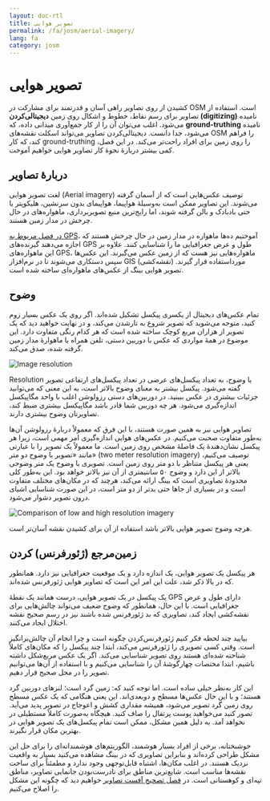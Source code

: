 ```yaml
---
layout: doc-rtl
title: تصویر هوایی
permalink: /fa/josm/aerial-imagery/
lang: fa
category: josm
---
```


تصویر هوایی
================


کشیدن از روی تصاویر راهی آسان و قدرتمند برای مشارکت در OSM است. استفاده از تصاویر برای رسم نقاط، خطوط و اشکال روی زمین **دیجیتالی‌کردن (digitizing)** نامیده می‌شود. اغلب می‌توان آن را از کار جمع‌آوری میدانی داده، که **ground-truthing** نامیده می‌شود، جدا دانست. دیجیتالی‌کردن تصاویر می‌تواند اسکلت نقشه‌های OSM را فراهم کند، که کار ground-truthing را روی زمین برای افراد راحت‌تر می‌کند. در این فصل، کمی بیشتر دربارهٔ نحوهٔ کار تصاویر هوایی خواهیم آموخت.  

دربارهٔ تصاویر
-------------

لغت تصوير هوایی (Aerial imagery) توصیف عکس‌هایی است كه از آسمان گرفته می‌شوند. این تصاویر ممکن است به‌وسیلهٔ هواپیما، هواپیمای بدون سرنشین، هلیکوپتر یا حتی بادبادک و بالن گرفته شوند، اما رایج‌ترین منبع تصویربرداری، ماهواره‌های در حال چرخش در مدار زمین هستند.  

[در فصل مربوط به GPS](/fa/mobile-mapping/using-gps)، آموختیم ده‌ها ماهواره در مدار زمین در حال چرخش هستند که اجازه می‌دهند گیرنده‌های GPS طول و عرض جغرافیایی ما را شناسایی کنند. علاوه بر این ماهواره‌های GPS، ماهواره‌هایی نیز هست که از زمین عکس می‌گیرند. این عکس‌ها سپس دستکاری می‌شوند تا در نرم‌افزار GIS (نقشه‌کشی) مورداستفاده قرار گیرند. تصویر هوایی بینگ از عکس‌های ماهواره‌ای ساخته شده است.  

وضوح
----------

تمام عکس‌های دیجیتال از یکسری پیکسل تشکیل شده‌اند. اگر روی یک عکس بسیار زوم کنید، متوجه می‌شوید که تصویر شروع به تارشدن می‌کند، و در نهایت خواهید دید که یک تصویر از هزاران مربع کوچک ساخته شده است که هر کدام رنگی متفاوت دارد. این موضوع در همهٔ مواردی که عکس با دوربین دستی، تلفن همراه یا ماهوارهٔ مدار زمین گرفته شده، صدق می‌کند.  

![Image resolution][]

Resolution یا وضوح، به تعداد پیکسل‌های عرضی در تعداد پیکسل‌های ارتفاعی تصویر گفته می‌شود. پیکسل بیشتر به معنای وضوح بالاتر است، به این معنی که می‌توانید جزئیات بیشتری در عکس ببینید. در دوربین‌های دستی رزولوشن اغلب با واحد مگاپیکسل اندازه‌گیری می‌شود. هر چه دوربین شما قادر باشد مگاپیکسل بیشتری ضبط کند، تصاویرتان وضوح بیشتری دارند.  

تصاویر هوایی نیز به همین صورت هستند، با این فرق که معمولاً دربارهٔ رزولوشن آن‌ها به‌طور متفاوت صحبت می‌کنیم. در عکس‌های هوایی اندازه‌گیری امر مهمی است، زیرا هر پیکسل نشان‌دهندهٔ یک فاصلهٔ مشخص روی زمین است. ما معمولاً یک تصویر را با عبارتی مانند «تصویر با وضوح دو متر» (two meter resolution imagery) توصیف می‌کنیم، یعنی هر پیکسل متناظر با دو متر روی زمین است. تصویری با وضوح یک متر وضوحی بالاتر از این دارد و وضوح ۵۰ سانتیمتری از آن نیز بالاتر خواهد بود. این به‌طور کلی محدودهٔ تصاویری است که بینگ ارائه می‌کند، هرچند که در مکان‌های مختلف متفاوت است و در بسیاری از جاها حتی بدتر از دو متر است، در این صورت شناسایی اشیای درون تصویر دشوار می‌شود.  

![Comparison of low and high resolution imagery][]

هرچه وضوح تصویر هوایی بالاتر باشد استفاده از آن برای کشیدن نقشه آسان‌تر است.  

 زمین‌مرجع (ژئورفرنس) کردن
---------------

هر پیکسل یک تصویر هوایی، یک اندازه‌ دارد و یک موقعیت جغرافیایی نیز دارد. همانطور که در بالا ذکر شد، علت این امر این است که تصاویر هوایی ژئورفرنس شده‌اند.  

یک پیکسل در یک تصویر هوایی، درست همانند یک نقطهٔ GPS دارای طول و عرض جغرافیایی است. با این حال، همانطور که وضوح ضعیف می‌تواند چالش‌هایی برای نقشه‌کشی ایجاد کند، تصاویری که بد ژئورفرنس شده باشند نیز در رسم صحیح نقشه اختلال ایجاد می‌کنند.  

بیایید چند لحظه فکر کنیم ژئورفرنس‌کردن چگونه است و چرا انجام آن چالش‌برانگیز است. وقتی کسی تصویری را ژئورفرنس می‌کند، ابتدا چند پیکسل را که مکان‌های کاملاً شناحته شده‌ای هستند روی تصویر شناسایی می‌کند. اگر یک عکس مربع‌شکل داشته باشیم، ابتدا مختصات چهارگوشهٔ آن را شناسایی می‌کنیم و با استفاده از آن‌ها می‌توانیم تصویر را در محل صحیح قرار دهیم.  

این کار به‌نظر خیلی ساده است. اما توجه کنید که: زمین گرد است؛ لنزهای دوربین گرد هستند؛ و با این حال عکس‌ها مسطح و دو‌بعدی‌اند. این یعنی هنگامی که یک عکس مسطح روی زمین گرد تصویر می‌شود، همیشه مقداری کشش و اعوجاج در تصویر پدید می‌آید. تصور کنید می‌خواهید پوست پرتقال را صاف کنید. هیچگاه به‌صورت کاملاً مستطیلی در نخواهد آمد. به دلیل همین مشکل، ممکن است تمام پیکسل‌های یک تصویر هوایی در بهترین مکان قرار نگیرند.  

خوشبختانه، برخی از افراد بسیار هوشمند، الگوریتم‌های هوشمندانه‌ای را برای حل این مشکل طراحی کرده‌اند و بنابراین تصاویری که در بینگ مشاهده می‌کنید بسیار به واقعیت نزدیک هستند. در اغلب مکان‌ها، اشتباه قابل‌توجهی وجود ندارد و مطمئناً برای ساخت نقشه‌ها مناسب است. شایع‌ترین مناطق برای نادرست‌بودن جانمایی تصاویر، مناطق تپه‌ای و کوهستانی است. در [فصل تصحیح آفست تصاویر](/fa/josm/correing-imagery-offset) خواهیم دید که چگونه این مشکل را اصلاح می‌کنیم.  

[Image resolution]: /images/josm/orange-resolution.png
[Comparison of low and high resolution imagery]: /images/josm/low-res-high-res.png
